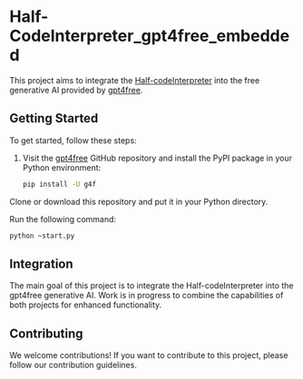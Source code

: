 # Half-CodeInterpreter_gpt4free_embedded

This project aims to integrate the [Half-codeInterpreter](https://github.com/jackfood/Half-codeInterpreter) into the free generative AI provided by [gpt4free](https://github.com/xtekky/gpt4free).

## Getting Started

To get started, follow these steps:

1. Visit the [gpt4free](https://github.com/xtekky/gpt4free) GitHub repository and install the PyPI package in your Python environment:

   ```bash
   pip install -U g4f
   
Clone or download this repository and put it in your Python directory.

Run the following command:

   ```bash
   python ~start.py
   ```

## Integration
The main goal of this project is to integrate the Half-codeInterpreter into the gpt4free generative AI. Work is in progress to combine the capabilities of both projects for enhanced functionality.

## Contributing
We welcome contributions! If you want to contribute to this project, please follow our contribution guidelines.

